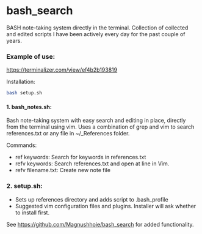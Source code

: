 # bash_search

BASH note-taking system directly in the terminal. Collection of collected and edited scripts I have been actively every day for the past couple of years.

### Example of use:

https://terminalizer.com/view/ef4b2b193819

Installation:
```bash
bash setup.sh
```

#### 1. bash_notes.sh:
Bash note-taking system with easy search and editing in place, directly from the terminal using vim.
Uses a combination of grep and vim to search references.txt or any file in ~/_References folder.

Commands:
- ref keywords: Search for keywords in references.txt
- refv keywords: Search references.txt and open at line in Vim. 
- refv filename.txt: Create new note file

### 2. setup.sh:
- Sets up references directory and adds script to .bash_profile
- Suggested vim configuration files and plugins. Installer will ask whether to install first.

See https://github.com/Magnushhoie/bash_search for added functionality.

